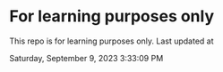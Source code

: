 # For learning purposes only
This repo is for learning purposes only.
Last updated at

Saturday, September 9, 2023 3:33:09 PM

